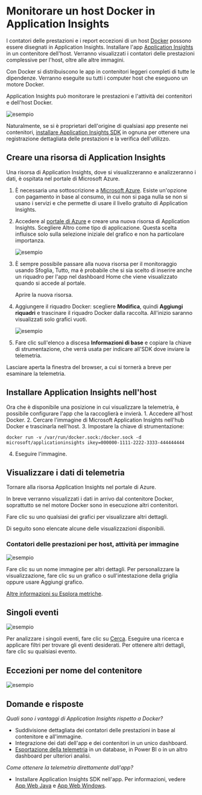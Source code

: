 <properties 
	pageTitle="Monitorare un host Docker in Application Insights" 
	description="I contatori delle prestazioni, gli eventi e le eccezioni dell'host Docker possono essere visualizzati in Application Insights, insieme alla telemetria delle app nei contenitori." 
	services="application-insights" 
    documentationCenter=""
	authors="alancameronwills" 
	manager="douge"/>

<tags 
	ms.service="application-insights" 
	ms.workload="tbd" 
	ms.tgt_pltfrm="ibiza" 
	ms.devlang="na" 
	ms.topic="article" 
	ms.date="11/20/2015" 
	ms.author="awills"/>
 
# Monitorare un host Docker in Application Insights

I contatori delle prestazioni e i report eccezioni di un host [Docker](https://www.docker.com/) possono essere disegnati in Application Insights. Installare l'app [Application Insights](app-insights-overview.md) in un contenitore dell'host. Verranno visualizzati i contatori delle prestazioni complessive per l'host, oltre alle altre immagini.

Con Docker si distribuiscono le app in contenitori leggeri completi di tutte le dipendenze. Verranno eseguite su tutti i computer host che eseguono un motore Docker.

Application Insights può monitorare le prestazioni e l'attività dei contenitori e dell'host Docker.

![esempio](./media/app-insights-docker/00.png)

Naturalmente, se si è proprietari dell'origine di qualsiasi app presente nei contenitori, [installare Application Insights SDK](app-insights-java-live) in ognuna per ottenere una registrazione dettagliata delle prestazioni e la verifica dell'utilizzo.

## Creare una risorsa di Application Insights

Una risorsa di Application Insights, dove si visualizzeranno e analizzeranno i dati, è ospitata nel portale di Microsoft Azure.

1.	È necessaria una sottoscrizione a [Microsoft Azure](https://azure.com). Esiste un'opzione con pagamento in base al consumo, in cui non si paga nulla se non si usano i servizi e che permette di usare il livello gratuito di Application Insights.
2.	Accedere al [portale di Azure](https://portal.azure.com) e creare una nuova risorsa di Application Insights. Scegliere Altro come tipo di applicazione. Questa scelta influisce solo sulla selezione iniziale del grafico e non ha particolare importanza.

    ![esempio](./media/app-insights-docker/01-new.png)
3.	È sempre possibile passare alla nuova risorsa per il monitoraggio usando Sfoglia, Tutto, ma è probabile che si sia scelto di inserire anche un riquadro per l'app nel dashboard Home che viene visualizzato quando si accede al portale.

    Aprire la nuova risorsa.
4.	Aggiungere il riquadro Docker: scegliere **Modifica**, quindi **Aggiungi riquadri** e trascinare il riquadro Docker dalla raccolta. All'inizio saranno visualizzati solo grafici vuoti.

    ![esempio](./media/app-insights-docker/03.png)

5. Fare clic sull'elenco a discesa **Informazioni di base** e copiare la chiave di strumentazione, che verrà usata per indicare all'SDK dove inviare la telemetria.

Lasciare aperta la finestra del browser, a cui si tornerà a breve per esaminare la telemetria.


## Installare Application Insights nell'host
 
Ora che è disponibile una posizione in cui visualizzare la telemetria, è possibile configurare l'app che la raccoglierà e invierà. 1. Accedere all'host Docker. 2. Cercare l'immagine di Microsoft Application Insights nell'hub Docker e trascinarla nell'host. 3. Impostare la chiave di strumentazione:

    docker run -v /var/run/docker.sock:/docker.sock -d microsoft/applicationinsights ikey=000000-1111-2222-3333-444444444

4. Eseguire l'immagine.

## Visualizzare i dati di telemetria

Tornare alla risorsa Application Insights nel portale di Azure.

In breve verranno visualizzati i dati in arrivo dal contenitore Docker, soprattutto se nel motore Docker sono in esecuzione altri contenitori.

Fare clic su uno qualsiasi dei grafici per visualizzare altri dettagli.

Di seguito sono elencate alcune delle visualizzazioni disponibili.

### Contatori delle prestazioni per host, attività per immagine


![esempio](./media/app-insights-docker/10.png)

Fare clic su un nome immagine per altri dettagli. Per personalizzare la visualizzazione, fare clic su un grafico o sull'intestazione della griglia oppure usare Aggiungi grafico.

[Altre informazioni su Esplora metriche](app-insights-metrics-explorer.md).

## Singoli eventi


![esempio](./media/app-insights-docker/12.png)

Per analizzare i singoli eventi, fare clic su [Cerca](app-insights-diagnostic-search.md). Eseguire una ricerca e applicare filtri per trovare gli eventi desiderati. Per ottenere altri dettagli, fare clic su qualsiasi evento.
 
## Eccezioni per nome del contenitore
 

![esempio](./media/app-insights-docker/14.png)



## Domande e risposte

*Quali sono i vantaggi di Application Insights rispetto a Docker?*

* Suddivisione dettagliata dei contatori delle prestazioni in base al contenitore e all'immagine.
* Integrazione dei dati dell'app e dei contenitori in un unico dashboard.
* [Esportazione della telemetria](app-insights-export-telemetry.md) in un database, in Power BI o in un altro dashboard per ulteriori analisi.

*Come ottenere la telemetria direttamente dall'app?*

* Installare Application Insights SDK nell'app. Per informazioni, vedere [App Web Java](app-insights-java-get-started.md) e [App Web Windows](app-insights-asp-net.md).

<!---HONumber=AcomDC_1125_2015-->